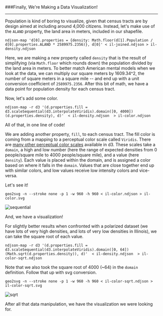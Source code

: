 ###Finally, We're Making a Data Visualization!

-----

Population is kind of boring to visualize, given that census tracts are by design aimed at including around 4,000 citizens. Instead, let's make use of the `ALAND` property, the land area in meters, included in our shapefile.

```
ndjson-map 'd[0].properties = {density: Math.floor(d[1].Population / d[0].properties.ALAND * 2589975.2356)}, d[0]' < il-joined.ndjson > il-density.ndjson
```

Here, we are making a new property called `density` that is the result of simplifying (via `Math.floor` which rounds down) the population divided by the land area in meters. To better match American mental models when we look at the data, we can multiply our square meters by 1609.34^2, the number of square meters in a square mile -- and end up with a unit conversion coefficient of `2589975.2356`. After this bit of math, we have a data point for population density for each census tract.

Now, let's add some color.

```
ndjson-map -r d3 '(d.properties.fill = d3.scaleSequential(d3.interpolateViridis).domain([0, 4000])(d.properties.density), d)'  < il-density.ndjson  > il-color.ndjson
```

All of that, in one line of code! 

We are adding another property, `fill`, to each census tract. The fill color is coming from a mapping to a perceptual color scale called `Viridis`. There are [many other perceptual color scales](https://github.com/d3/d3-scale/blob/master/README.md#interpolateViridis) available in d3. These scales take a `domain`, a high and low number (here the range of expected densities from 0 people/square mile to 4000 people/square mile), and a value (here `density`). Each value is placed within the domain, and is assigned a color based on where it falls in the `domain`. Values that are close together end up with similar colors, and low values receive low intensity colors and vice-versa.

Let's see it!

```
geo2svg -n --stroke none -p 1 -w 960 -h 960 < il-color.ndjson > il-color.svg
```

![sequential](http://www.zachpino.com/d3/il-color-reg.svg)

And, we have a visualization!

For slightly better results when confronted with a polarized dataset (we have lots of very high densities, and lots of very low densities in Illinois), we can take the square root of each value.

```
ndjson-map -r d3 '(d.properties.fill = d3.scaleSequential(d3.interpolateViridis).domain([0, 64])(Math.sqrt(d.properties.density)), d)'  < il-density.ndjson  > il-color-sqrt.ndjson
```

Note that we also took the square root of 4000 (~64) in the `domain` definition. Follow that up with svg conversion.

```
geo2svg -n --stroke none -p 1 -w 960 -h 960 < il-color-sqrt.ndjson > il-color-sqrt.svg
```

![sqrt](http://www.zachpino.com/d3/il-color.svg)

After all that data manipulation, we have the visualization we were looking for.
